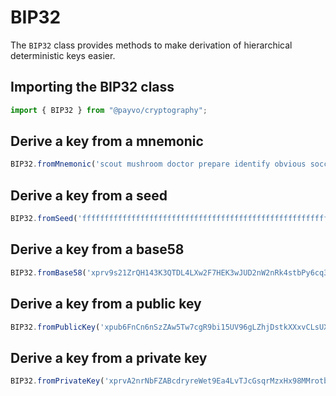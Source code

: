 # BIP32

The `BIP32` class provides methods to make derivation of hierarchical deterministic keys easier.

## Importing the BIP32 class

```typescript
import { BIP32 } from "@payvo/cryptography";
```

## Derive a key from a mnemonic

```typescript
BIP32.fromMnemonic('scout mushroom doctor prepare identify obvious soccer stage sudden already brass december million wish flower');
```

## Derive a key from a seed

```typescript
BIP32.fromSeed('ffffffffffffffffffffffffffffffffffffffffffffffffffffffffffffffffffffffffffffffffffffffffffffffffffffffffffffffffffffffffffffffffffffffffffff');
```

## Derive a key from a base58

```typescript
BIP32.fromBase58('xprv9s21ZrQH143K3QTDL4LXw2F7HEK3wJUD2nW2nRk4stbPy6cq3jPPqjiChkVvvNKmPGJxWUtg6LnF5kejMRNNU3TGtRBeJgk33yuGBxrMPHi');
```

## Derive a key from a public key

```typescript
BIP32.fromPublicKey('xpub6FnCn6nSzZAw5Tw7cgR9bi15UV96gLZhjDstkXXxvCLsUXBGXPdSnLFbdpq8p9HmGsApME5hQTZ3emM2rnY5agb9rXpVGyy3bdW6EEgAtqt');
```

## Derive a key from a private key

```typescript
BIP32.fromPrivateKey('xprvA2nrNbFZABcdryreWet9Ea4LvTJcGsqrMzxHx98MMrotbir7yrKCEXw7nadnHM8Dq38EGfSh6dqA9QWTyefMLEcBYJUuekgW4BYPJcr9E7j');
```
